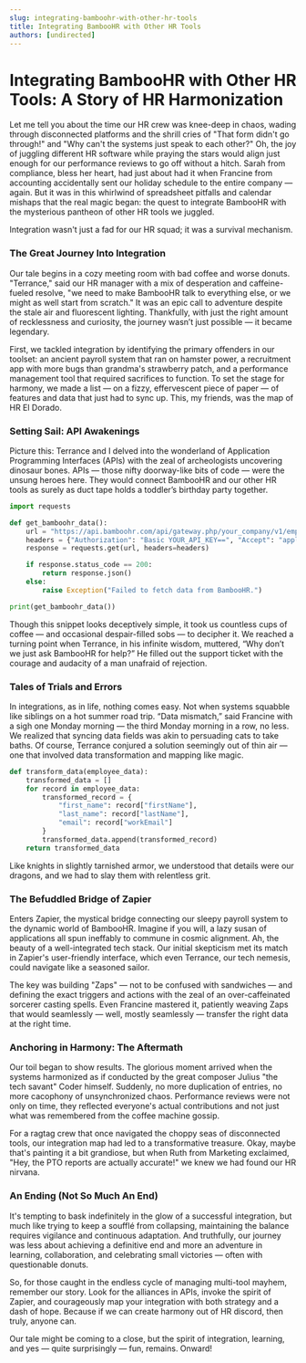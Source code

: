 ```yaml
---
slug: integrating-bamboohr-with-other-hr-tools
title: Integrating BambooHR with Other HR Tools
authors: [undirected]
---
```



# Integrating BambooHR with Other HR Tools: A Story of HR Harmonization

Let me tell you about the time our HR crew was knee-deep in chaos, wading through disconnected platforms and the shrill cries of "That form didn't go through!" and "Why can't the systems just speak to each other?" Oh, the joy of juggling different HR software while praying the stars would align just enough for our performance reviews to go off without a hitch. Sarah from compliance, bless her heart, had just about had it when Francine from accounting accidentally sent our holiday schedule to the entire company — again. But it was in this whirlwind of spreadsheet pitfalls and calendar mishaps that the real magic began: the quest to integrate BambooHR with the mysterious pantheon of other HR tools we juggled. 

Integration wasn't just a fad for our HR squad; it was a survival mechanism. 

### The Great Journey Into Integration

Our tale begins in a cozy meeting room with bad coffee and worse donuts. "Terrance," said our HR manager with a mix of desperation and caffeine-fueled resolve, "we need to make BambooHR talk to everything else, or we might as well start from scratch." It was an epic call to adventure despite the stale air and fluorescent lighting. Thankfully, with just the right amount of recklessness and curiosity, the journey wasn’t just possible — it became legendary.

First, we tackled integration by identifying the primary offenders in our toolset: an ancient payroll system that ran on hamster power, a recruitment app with more bugs than grandma's strawberry patch, and a performance management tool that required sacrifices to function. To set the stage for harmony, we made a list — on a fizzy, effervescent piece of paper — of features and data that just had to sync up. This, my friends, was the map of HR El Dorado.

### Setting Sail: API Awakenings

Picture this: Terrance and I delved into the wonderland of Application Programming Interfaces (APIs) with the zeal of archeologists uncovering dinosaur bones. APIs — those nifty doorway-like bits of code — were the unsung heroes here. They would connect BambooHR and our other HR tools as surely as duct tape holds a toddler’s birthday party together.

```python
import requests

def get_bamboohr_data():
    url = "https://api.bamboohr.com/api/gateway.php/your_company/v1/employees/directory"
    headers = {"Authorization": "Basic YOUR_API_KEY==", "Accept": "application/json"}
    response = requests.get(url, headers=headers)

    if response.status_code == 200:
        return response.json()
    else:
        raise Exception("Failed to fetch data from BambooHR.")

print(get_bamboohr_data())
```

Though this snippet looks deceptively simple, it took us countless cups of coffee — and occasional despair-filled sobs — to decipher it. We reached a turning point when Terrance, in his infinite wisdom, muttered, “Why don’t we just ask BambooHR for help?” He filled out the support ticket with the courage and audacity of a man unafraid of rejection. 

### Tales of Trials and Errors

In integrations, as in life, nothing comes easy. Not when systems squabble like siblings on a hot summer road trip. “Data mismatch,” said Francine with a sigh one Monday morning — the third Monday morning in a row, no less. We realized that syncing data fields was akin to persuading cats to take baths. Of course, Terrance conjured a solution seemingly out of thin air — one that involved data transformation and mapping like magic.

```python
def transform_data(employee_data):
    transformed_data = []
    for record in employee_data:
        transformed_record = {
            "first_name": record["firstName"],
            "last_name": record["lastName"],
            "email": record["workEmail"]
        }
        transformed_data.append(transformed_record)
    return transformed_data
```

Like knights in slightly tarnished armor, we understood that details were our dragons, and we had to slay them with relentless grit.

### The Befuddled Bridge of Zapier

Enters Zapier, the mystical bridge connecting our sleepy payroll system to the dynamic world of BambooHR. Imagine if you will, a lazy susan of applications all spun ineffably to commune in cosmic alignment. Ah, the beauty of a well-integrated tech stack. Our initial skepticism met its match in Zapier's user-friendly interface, which even Terrance, our tech nemesis, could navigate like a seasoned sailor.

The key was building "Zaps" — not to be confused with sandwiches — and defining the exact triggers and actions with the zeal of an over-caffeinated sorcerer casting spells. Even Francine mastered it, patiently weaving Zaps that would seamlessly — well, mostly seamlessly — transfer the right data at the right time. 

### Anchoring in Harmony: The Aftermath

Our toil began to show results. The glorious moment arrived when the systems harmonized as if conducted by the great composer Julius "the tech savant" Coder himself. Suddenly, no more duplication of entries, no more cacophony of unsynchronized chaos. Performance reviews were not only on time, they reflected everyone's actual contributions and not just what was remembered from the coffee machine gossip.

For a ragtag crew that once navigated the choppy seas of disconnected tools, our integration map had led to a transformative treasure. Okay, maybe that's painting it a bit grandiose, but when Ruth from Marketing exclaimed, "Hey, the PTO reports are actually accurate!" we knew we had found our HR nirvana.

### An Ending (Not So Much An End)

It's tempting to bask indefinitely in the glow of a successful integration, but much like trying to keep a soufflé from collapsing, maintaining the balance requires vigilance and continuous adaptation. And truthfully, our journey was less about achieving a definitive end and more an adventure in learning, collaboration, and celebrating small victories — often with questionable donuts.

So, for those caught in the endless cycle of managing multi-tool mayhem, remember our story. Look for the alliances in APIs, invoke the spirit of Zapier, and courageously map your integration with both strategy and a dash of hope. Because if we can create harmony out of HR discord, then truly, anyone can. 

Our tale might be coming to a close, but the spirit of integration, learning, and yes — quite surprisingly — fun, remains. Onward!